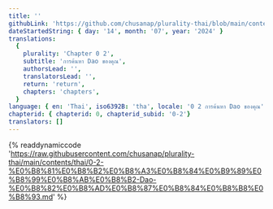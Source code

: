 ```yaml
---
title: ''
githubLink: 'https://github.com/chusanap/plurality-thai/blob/main/contents/thai/0-2-%E0%B8%81%E0%B8%B2%E0%B8%A3%E0%B8%84%E0%B9%89%E0%B8%99%E0%B8%AB%E0%B8%B2-Dao-%E0%B8%82%E0%B8%AD%E0%B8%87%E0%B8%84%E0%B8%B8%E0%B8%93.md'
dateStartedString: { day: '14', month: '07', year: '2024' }
translations:
  {
    plurality: 'Chapter 0 2',
    subtitle: 'การค้นหา Dao ของคุณ',
    authorsLead: '',
    translatorsLead: '',
    return: 'return',
    chapters: 'chapters',
  }
language: { en: 'Thai', iso6392B: 'tha', locale: '0 2 การค้นหา Dao ของคุณ' }
chapterid: { chapterid: 0, chapterid_subid: '0-2'}
translators: []
---
```


{% readdynamiccode 'https://raw.githubusercontent.com/chusanap/plurality-thai/main/contents/thai/0-2-%E0%B8%81%E0%B8%B2%E0%B8%A3%E0%B8%84%E0%B9%89%E0%B8%99%E0%B8%AB%E0%B8%B2-Dao-%E0%B8%82%E0%B8%AD%E0%B8%87%E0%B8%84%E0%B8%B8%E0%B8%93.md' %}